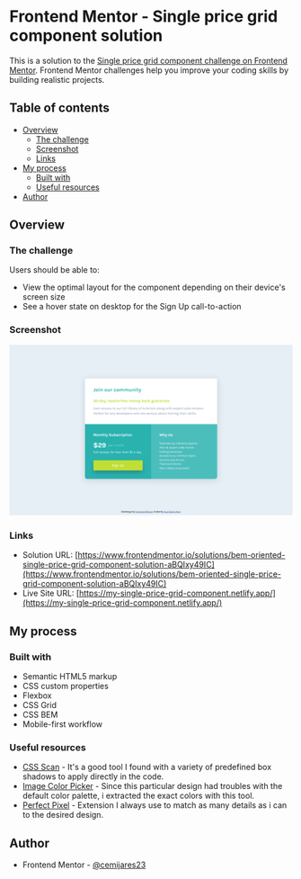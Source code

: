# Frontend Mentor - Single price grid component solution

This is a solution to the [Single price grid component challenge on Frontend Mentor](https://www.frontendmentor.io/challenges/single-price-grid-component-5ce41129d0ff452fec5abbbc). Frontend Mentor challenges help you improve your coding skills by building realistic projects. 

## Table of contents

- [Overview](#overview)
  - [The challenge](#the-challenge)
  - [Screenshot](#screenshot)
  - [Links](#links)
- [My process](#my-process)
  - [Built with](#built-with)
  - [Useful resources](#useful-resources)
- [Author](#author)

## Overview

### The challenge

Users should be able to:

- View the optimal layout for the component depending on their device's screen size
- See a hover state on desktop for the Sign Up call-to-action

### Screenshot

![](./screenshot-grid-component.png)

### Links

- Solution URL: [https://www.frontendmentor.io/solutions/bem-oriented-single-price-grid-component-solution-aBQIxy49IC](https://www.frontendmentor.io/solutions/bem-oriented-single-price-grid-component-solution-aBQIxy49IC)
- Live Site URL: [https://my-single-price-grid-component.netlify.app/](https://my-single-price-grid-component.netlify.app/)

## My process

### Built with

- Semantic HTML5 markup
- CSS custom properties
- Flexbox
- CSS Grid
- CSS BEM
- Mobile-first workflow

### Useful resources

- [CSS Scan](https://getcssscan.com/css-box-shadow-examples) - It's a good tool I found with a variety of predefined box shadows to apply directly in the code.
- [Image Color Picker](https://imagecolorpicker.com/) - Since this particular design had troubles with the default color palette, i extracted the exact colors with this tool.
- [Perfect Pixel](https://www.welldonecode.com/perfectpixel/) - Extension I always use to match as many details as i can to the desired design.


## Author

- Frontend Mentor - [@cemijares23](https://www.frontendmentor.io/profile/cemijares23)
